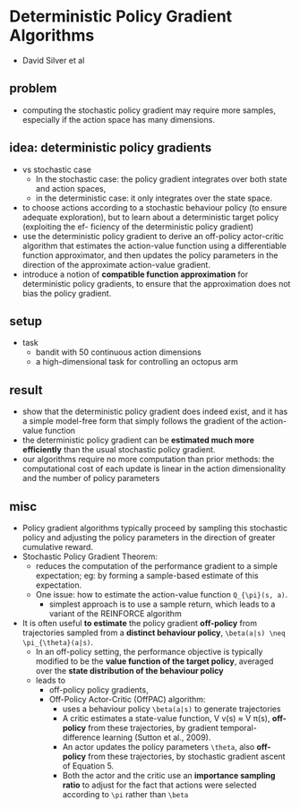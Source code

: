 # Deterministic Policy Gradient Algorithms
* David Silver et al

## problem
* computing the stochastic policy gradient may require more samples, especially if the action space has many dimensions.

## idea: deterministic policy gradients
* vs stochastic case
  * In the stochastic case: the policy gradient integrates over both state and action spaces, 
  * in the deterministic case: it only integrates over the state space.
* to choose actions according to a stochastic behaviour policy (to ensure adequate exploration), but 
  to learn about a deterministic target policy (exploiting the ef- ficiency of the deterministic policy gradient)
* use the deterministic policy gradient to derive an off-policy actor-critic algorithm that 
  estimates the action-value function using a differentiable function approximator, and 
  then updates the policy parameters in the direction of the approximate action-value gradient. 
* introduce a notion of **compatible function approximation** for deterministic policy gradients, 
  to ensure that the approximation does not bias the policy gradient.

## setup
* task
  * bandit with 50 continuous action dimensions
  * a high-dimensional task for controlling an octopus arm

## result
* show that the deterministic policy gradient does indeed exist, and 
  it has a simple model-free form that simply follows the gradient of the action-value function
* the deterministic policy gradient can be **estimated much more efficiently** than the usual stochastic policy gradient.
* our algorithms require no more computation than prior methods: 
  the computational cost of each update is linear in the action dimensionality and the number of policy parameters

## misc
* Policy gradient algorithms typically proceed by sampling this stochastic policy and 
  adjusting the policy parameters in the direction of greater cumulative reward.
* Stochastic Policy Gradient Theorem:
  * reduces the computation of the performance gradient to a simple expectation;
    eg: by forming a sample-based estimate of this expectation.
  * One issue: how to estimate the action-value function `Q_{\pi}(s, a)`. 
    * simplest approach is to use a sample return, 
      which leads to a variant of the REINFORCE algorithm
* It is often useful **to estimate** the policy gradient **off-policy** from trajectories sampled from 
  a **distinct behaviour policy**, `\beta(a|s) \neq \pi_{\theta}(a|s)`. 
  * In an off-policy setting, the performance objective is typically modified to be 
    the **value function of the target policy**, averaged over the **state distribution of the behaviour policy**
  * leads to 
    * off-policy policy gradients, 
    * Off-Policy Actor-Critic (OffPAC) algorithm: 
      * uses a behaviour policy `\beta(a|s)` to generate trajectories
      * A critic estimates a state-value function, V v(s) ≈ V π(s), **off-policy** from these trajectories, 
        by gradient temporal-difference learning (Sutton et al., 2009). 
      * An actor updates the policy parameters `\theta`, also **off-policy** from these trajectories, 
        by stochastic gradient ascent of Equation 5.
      * Both the actor and the critic use an **importance sampling ratio** to 
        adjust for the fact that actions were selected according to `\pi` rather than `\beta`
        
